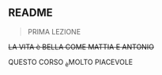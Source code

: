 ## README
> PRIMA LEZIONE

~~LA VITA è BELLA COME MATTIA E ANTONIO~~

QUESTO CORSO <SUB>è</SUB>MOLTO PIACEVOLE

